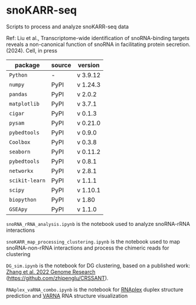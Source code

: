# snoKARR-seq
Scripts to process and analyze snoKARR-seq data

Ref: Liu et al., Transcriptome-wide identification of snoRNA-binding targets reveals a non-canonical function of snoRNA in facilitating protein secretion. (2024). Cell, in press

| package | source | version |
|---|---|---|
|`Python`| 	-	|v 3.9.12|
|`numpy`	|PyPI|	v 1.24.3|
|`pandas`	|PyPI|	v 2.0.2|
|`matplotlib`	|PyPI|	v 3.7.1|
|`cigar`	|PyPI|	v 0.1.3|
|`pysam`	|PyPI|	v 0.21.0|
|`pybedtools`	|PyPI|	v 0.9.0|
|`Coolbox`	|PyPI|	v 0.3.8|
|`seaborn`	|PyPI|	v 0.11.2|
|`pybedtools`	|PyPI|	v 0.8.1|
|`networkx`	|PyPI|	v 2.8.1|
|`scikit-learn`	|PyPI|	v 1.1.1|
|`scipy`	|PyPI|	v 1.10.1|
|`biopython`	|PyPI|	v 1.80|
|`GSEApy`	|PyPI|	v 1.1.0|


`snoRNA_rRNA_analysis.ipynb` is the notebook used to analyze snoRNA-rRNA interactions

`snoKARR_map_processing_clustering.ipynb` is the notebook used to map snoRNA-non-rRNA interactions and process the chimeric reads for clustering

`DG_sim.ipynb` is the notebook for DG clustering, based on a published work: [Zhang et al. 2022 Genome Research](https://genome.cshlp.org/content/early/2022/03/24/gr.275979.121.abstract) (https://github.com/zhipenglu/CRSSANT).

`RNAplex_vaRNA_combo.ipynb` is the notebook for [RNAplex](https://www.tbi.univie.ac.at/RNA/RNAplex.1.html) duplex structure prediction and [VARNA](https://varna.lisn.upsaclay.fr/index.php?lang=en&page=home&css=varna) RNA structure visualization
